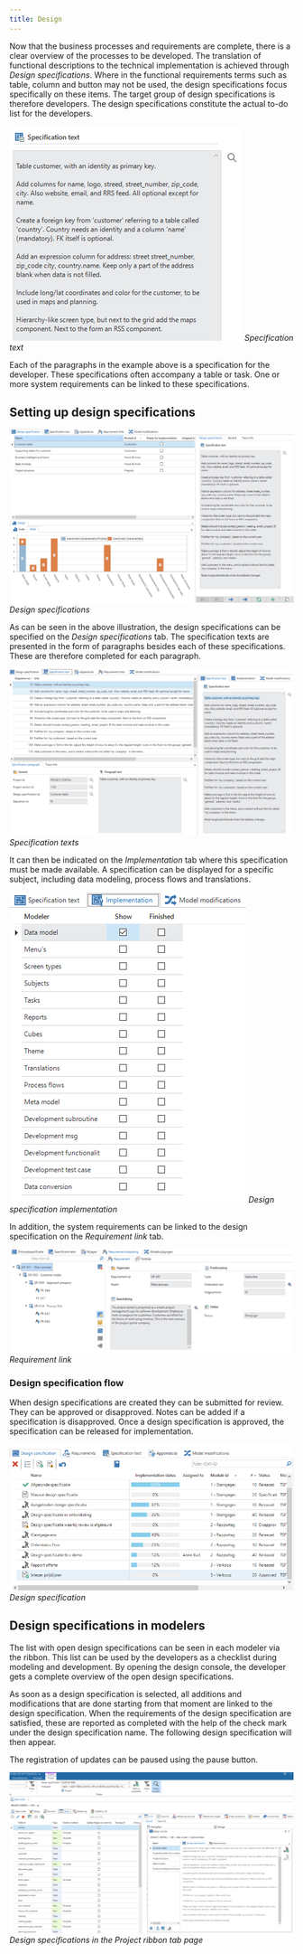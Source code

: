 ```yaml
---
title: Design
---
```


Now that the business processes and requirements are complete, there is a clear overview of the processes to be developed. The translation of functional descriptions to the technical implementation is achieved through *Design specifications*. Where in the functional requirements terms such as table, column and button may not be used, the design specifications focus specifically on these items. The target group of design specifications is therefore developers. The design specifications constitute the actual to-do list for the developers.

![](../assets/sf/image72.png)
*Specification text*

Each of the paragraphs in the example above is a specification for the developer. These specifications often accompany a table or task. One or more system requirements can be linked to these specifications.

## Setting up design specifications

![](../assets/sf/image73.png)
*Design specifications*

As can be seen in the above illustration, the design specifications can be specified on the *Design specifications* tab. The specification texts are presented in the form of paragraphs besides each of these specifications. These are therefore completed for each paragraph.

![](../assets/sf/image74.png)
*Specification texts*

It can then be indicated on the *Implementation* tab where this specification must be made available. A specification can be displayed for a specific subject, including data modeling, process flows and translations.

![](../assets/sf/image75.png)
*Design specification implementation*

In addition, the system requirements can be linked to the design specification on the *Requirement link* tab.

![](../assets/sf/image76.png)
*Requirement link*

### Design specification flow

When design specifications are created they can be submitted for review. They can be approved or disapproved. Notes can be added if a specification is disapproved. Once a design specification is approved, the specification can be released for implementation.

![](../assets/sf/image77.png)
*Design specification*

## Design specifications in modelers

The list with open design specifications can be seen in each modeler via the ribbon. This list can be used by the developers as a checklist during modeling and development. By opening the design console, the developer gets a complete overview of the open design specifications.

As soon as a design specification is selected, all additions and modifications that are done starting from that moment are linked to the design specification. When the requirements of the design specification are satisfied, these are reported as completed with the help of the check mark under the design specification name. The following design specification will then appear.

The registration of updates can be paused using the pause button.

![](../assets/sf/image78.png)
*Design specifications in the Project ribbon tab page*

